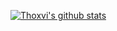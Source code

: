 [![Thoxvi's github stats](https://github-readme-stats.vercel.app/api?username=Thoxvi)](https://github.com/anuraghazra/github-readme-stats)
